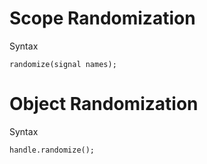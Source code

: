 # Scope Randomization
Syntax
```
randomize(signal names);
```
# Object Randomization
Syntax
```
handle.randomize();
```
